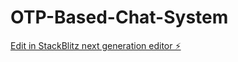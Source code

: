 # OTP-Based-Chat-System

[Edit in StackBlitz next generation editor ⚡️](https://stackblitz.com/~/github.com/Guddu-design/OTP-Based-Chat-System)